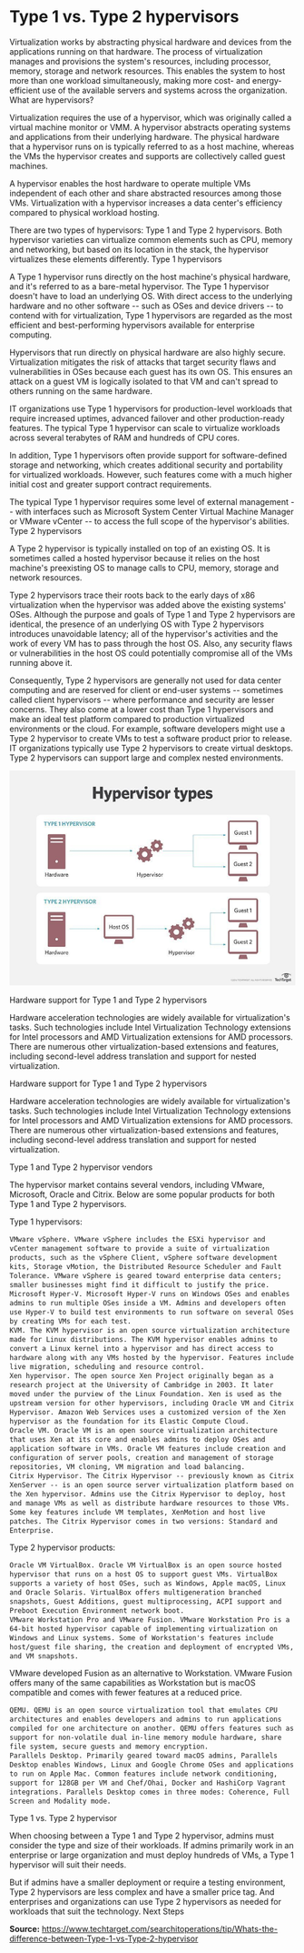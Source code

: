 # Type 1 vs. Type 2 hypervisors

Virtualization works by abstracting physical hardware and devices from the applications running on that hardware. The process of virtualization manages and provisions the system's resources, including processor, memory, storage and network resources. This enables the system to host more than one workload simultaneously, making more cost- and energy-efficient use of the available servers and systems across the organization.
What are hypervisors?

Virtualization requires the use of a hypervisor, which was originally called a virtual machine monitor or VMM. A hypervisor abstracts operating systems and applications from their underlying hardware. The physical hardware that a hypervisor runs on is typically referred to as a host machine, whereas the VMs the hypervisor creates and supports are collectively called guest machines.

A hypervisor enables the host hardware to operate multiple VMs independent of each other and share abstracted resources among those VMs. Virtualization with a hypervisor increases a data center's efficiency compared to physical workload hosting.

There are two types of hypervisors: Type 1 and Type 2 hypervisors. Both hypervisor varieties can virtualize common elements such as CPU, memory and networking, but based on its location in the stack, the hypervisor virtualizes these elements differently.
Type 1 hypervisors

A Type 1 hypervisor runs directly on the host machine's physical hardware, and it's referred to as a bare-metal hypervisor. The Type 1 hypervisor doesn't have to load an underlying OS. With direct access to the underlying hardware and no other software -- such as OSes and device drivers -- to contend with for virtualization, Type 1 hypervisors are regarded as the most efficient and best-performing hypervisors available for enterprise computing.

Hypervisors that run directly on physical hardware are also highly secure. Virtualization mitigates the risk of attacks that target security flaws and vulnerabilities in OSes because each guest has its own OS. This ensures an attack on a guest VM is logically isolated to that VM and can't spread to others running on the same hardware.

IT organizations use Type 1 hypervisors for production-level workloads that require increased uptimes, advanced failover and other production-ready features. The typical Type 1 hypervisor can scale to virtualize workloads across several terabytes of RAM and hundreds of CPU cores.

In addition, Type 1 hypervisors often provide support for software-defined storage and networking, which creates additional security and portability for virtualized workloads. However, such features come with a much higher initial cost and greater support contract requirements.

The typical Type 1 hypervisor requires some level of external management -- with interfaces such as Microsoft System Center Virtual Machine Manager or VMware vCenter -- to access the full scope of the hypervisor's abilities.
Type 2 hypervisors

A Type 2 hypervisor is typically installed on top of an existing OS. It is sometimes called a hosted hypervisor because it relies on the host machine's preexisting OS to manage calls to CPU, memory, storage and network resources.

Type 2 hypervisors trace their roots back to the early days of x86 virtualization when the hypervisor was added above the existing systems' OSes. Although the purpose and goals of Type 1 and Type 2 hypervisors are identical, the presence of an underlying OS with Type 2 hypervisors introduces unavoidable latency; all of the hypervisor's activities and the work of every VM has to pass through the host OS. Also, any security flaws or vulnerabilities in the host OS could potentially compromise all of the VMs running above it.

Consequently, Type 2 hypervisors are generally not used for data center computing and are reserved for client or end-user systems -- sometimes called client hypervisors -- where performance and security are lesser concerns. They also come at a lower cost than Type 1 hypervisors and make an ideal test platform compared to production virtualized environments or the cloud. For example, software developers might use a Type 2 hypervisor to create VMs to test a software product prior to release. IT organizations typically use Type 2 hypervisors to create virtual desktops. Type 2 hypervisors can support large and complex nested environments.


![alt text](/topics2/virtualization/server_virt-hypervisor.jpg?raw=true)


Hardware support for Type 1 and Type 2 hypervisors

Hardware acceleration technologies are widely available for virtualization's tasks. Such technologies include Intel Virtualization Technology extensions for Intel processors and AMD Virtualization extensions for AMD processors. There are numerous other virtualization-based extensions and features, including second-level address translation and support for nested virtualization.

Hardware support for Type 1 and Type 2 hypervisors

Hardware acceleration technologies are widely available for virtualization's tasks. Such technologies include Intel Virtualization Technology extensions for Intel processors and AMD Virtualization extensions for AMD processors. There are numerous other virtualization-based extensions and features, including second-level address translation and support for nested virtualization.

Type 1 and Type 2 hypervisor vendors

The hypervisor market contains several vendors, including VMware, Microsoft, Oracle and Citrix. Below are some popular products for both Type 1 and Type 2 hypervisors.

Type 1 hypervisors:

    VMware vSphere. VMware vSphere includes the ESXi hypervisor and vCenter management software to provide a suite of virtualization products, such as the vSphere Client, vSphere software development kits, Storage vMotion, the Distributed Resource Scheduler and Fault Tolerance. VMware vSphere is geared toward enterprise data centers; smaller businesses might find it difficult to justify the price.
    Microsoft Hyper-V. Microsoft Hyper-V runs on Windows OSes and enables admins to run multiple OSes inside a VM. Admins and developers often use Hyper-V to build test environments to run software on several OSes by creating VMs for each test.
    KVM. The KVM hypervisor is an open source virtualization architecture made for Linux distributions. The KVM hypervisor enables admins to convert a Linux kernel into a hypervisor and has direct access to hardware along with any VMs hosted by the hypervisor. Features include live migration, scheduling and resource control.
    Xen hypervisor. The open source Xen Project originally began as a research project at the University of Cambridge in 2003. It later moved under the purview of the Linux Foundation. Xen is used as the upstream version for other hypervisors, including Oracle VM and Citrix Hypervisor. Amazon Web Services uses a customized version of the Xen hypervisor as the foundation for its Elastic Compute Cloud.
    Oracle VM. Oracle VM is an open source virtualization architecture that uses Xen at its core and enables admins to deploy OSes and application software in VMs. Oracle VM features include creation and configuration of server pools, creation and management of storage repositories, VM cloning, VM migration and load balancing.
    Citrix Hypervisor. The Citrix Hypervisor -- previously known as Citrix XenServer -- is an open source server virtualization platform based on the Xen hypervisor. Admins use the Citrix Hypervisor to deploy, host and manage VMs as well as distribute hardware resources to those VMs. Some key features include VM templates, XenMotion and host live patches. The Citrix Hypervisor comes in two versions: Standard and Enterprise.

Type 2 hypervisor products:

    Oracle VM VirtualBox. Oracle VM VirtualBox is an open source hosted hypervisor that runs on a host OS to support guest VMs. VirtualBox supports a variety of host OSes, such as Windows, Apple macOS, Linux and Oracle Solaris. VirtualBox offers multigeneration branched snapshots, Guest Additions, guest multiprocessing, ACPI support and Preboot Execution Environment network boot.
    VMware Workstation Pro and VMware Fusion. VMware Workstation Pro is a 64-bit hosted hypervisor capable of implementing virtualization on Windows and Linux systems. Some of Workstation's features include host/guest file sharing, the creation and deployment of encrypted VMs, and VM snapshots.

VMware developed Fusion as an alternative to Workstation. VMware Fusion offers many of the same capabilities as Workstation but is macOS compatible and comes with fewer features at a reduced price.

    QEMU. QEMU is an open source virtualization tool that emulates CPU architectures and enables developers and admins to run applications compiled for one architecture on another. QEMU offers features such as support for non-volatile dual in-line memory module hardware, share file system, secure guests and memory encryption.
    Parallels Desktop. Primarily geared toward macOS admins, Parallels Desktop enables Windows, Linux and Google Chrome OSes and applications to run on Apple Mac. Common features include network conditioning, support for 128GB per VM and Chef/Ohai, Docker and HashiCorp Vagrant integrations. Parallels Desktop comes in three modes: Coherence, Full Screen and Modality mode.

Type 1 vs. Type 2 hypervisor

When choosing between a Type 1 and Type 2 hypervisor, admins must consider the type and size of their workloads. If admins primarily work in an enterprise or large organization and must deploy hundreds of VMs, a Type 1 hypervisor will suit their needs.

But if admins have a smaller deployment or require a testing environment, Type 2 hypervisors are less complex and have a smaller price tag. And enterprises and organizations can use Type 2 hypervisors as needed for workloads that suit the technology.
Next Steps

**Source:** https://www.techtarget.com/searchitoperations/tip/Whats-the-difference-between-Type-1-vs-Type-2-hypervisor

